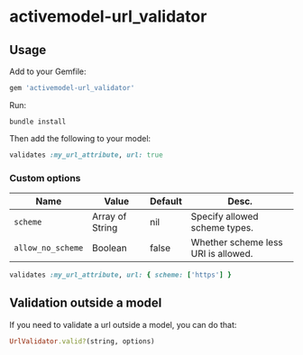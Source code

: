 # activemodel-url_validator

## Usage

Add to your Gemfile:

```rb
gem 'activemodel-url_validator'
```

Run:

```
bundle install
```

Then add the following to your model:

```rb
validates :my_url_attribute, url: true
```

### Custom options

Name | Value | Default | Desc.
----|----|----|----
`scheme` | Array of String | nil | Specify allowed scheme types.
`allow_no_scheme` | Boolean | false | Whether scheme less URI is allowed.

```rb
validates :my_url_attribute, url: { scheme: ['https'] }
```

## Validation outside a model

If you need to validate a url outside a model, you can do that:

```rb
UrlValidator.valid?(string, options)
```
